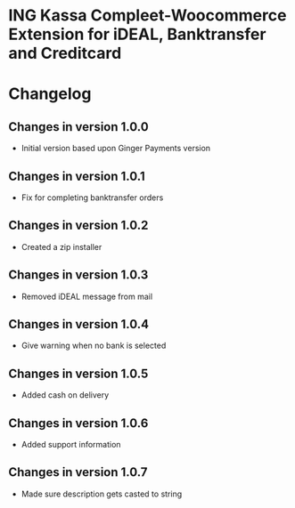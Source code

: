 ING Kassa Compleet-Woocommerce Extension for iDEAL, Banktransfer and Creditcard
====================

# Changelog #

## Changes in version 1.0.0
+ Initial version based upon Ginger Payments version

## Changes in version 1.0.1
+ Fix for completing banktransfer orders

## Changes in version 1.0.2
+ Created a zip installer

## Changes in version 1.0.3
+ Removed iDEAL message from mail

## Changes in version 1.0.4
+ Give warning when no bank is selected

## Changes in version 1.0.5
+ Added cash on delivery

## Changes in version 1.0.6
+ Added support information

## Changes in version 1.0.7
+ Made sure description gets casted to string